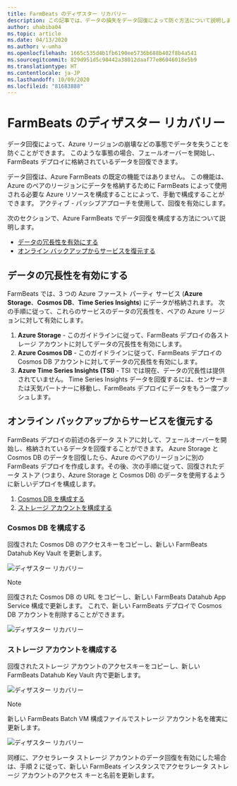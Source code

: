 ```yaml
---
title: FarmBeats のディザスター リカバリー
description: この記事では、データの損失をデータ回復によって防ぐ方法について説明します。
author: uhabiba04
ms.topic: article
ms.date: 04/13/2020
ms.author: v-umha
ms.openlocfilehash: 1665c535d4b1fb6190ee5736b688b402f8b4a541
ms.sourcegitcommit: 829d951d5c90442a38012daaf77e86046018e5b9
ms.translationtype: HT
ms.contentlocale: ja-JP
ms.lasthandoff: 10/09/2020
ms.locfileid: "81683888"
---
```

# <a name="disaster-recovery-for-farmbeats"></a>FarmBeats のディザスター リカバリー

データ回復によって、Azure リージョンの崩壊などの事態でデータを失うことを防ぐことができます。 このような事態の場合、フェールオーバーを開始し、FarmBeats デプロイに格納されているデータを回復できます。

データ回復は、Azure FarmBeats の既定の機能ではありません。 この機能は、Azure のペアのリージョンにデータを格納するために FarmBeats によって使用される必要な Azure リソースを構成することによって、手動で構成することができます。 アクティブ - パッシブアプローチを使用して、回復を有効にします。

次のセクションで、Azure FarmBeats でデータ回復を構成する方法について説明します。

- [データの冗長性を有効にする](#enable-data-redundancy)
- [オンライン バックアップからサービスを復元する](#restore-service-from-online-backup)


## <a name="enable-data-redundancy"></a>データの冗長性を有効にする

FarmBeats では、3 つの Azure ファースト パーティ サービス (**Azure Storage**、**Cosmos DB**、**Time Series Insights**) にデータが格納されます。 次の手順に従って、これらのサービスのデータの冗長性を、ペアの Azure リージョンに対して有効にします。

1.  **Azure Storage** - このガイドラインに従って、FarmBeats デプロイの各ストレージ アカウントに対してデータの冗長性を有効にします。
2.  **Azure Cosmos DB** - このガイドラインに従って、FarmBeats デプロイの Cosmos DB アカウントに対してデータの冗長性を有効にします。
3.  **Azure Time Series Insights (TSI)** - TSI では現在、データの冗長性は提供されていません。 Time Series Insights データを回復するには、センサーまたは天気パートナーに移動し、FarmBeats デプロイにデータをもう一度プッシュします。

## <a name="restore-service-from-online-backup"></a>オンライン バックアップからサービスを復元する

FarmBeats デプロイの前述の各データ ストアに対して、フェールオーバーを開始し、格納されているデータを回復することができます。 Azure Storage と Cosmos DB のデータを回復したら、Azure のペアのリージョンに別の FarmBeats デプロイを作成します。その後、次の手順に従って、回復されたデータ ストア (つまり、Azure Storage と Cosmos DB) のデータを使用するように新しいデプロイを構成します。

1. [Cosmos DB を構成する](#configure-cosmos-db)
2. [ストレージ アカウントを構成する](#configure-storage-account)


### <a name="configure-cosmos-db"></a>Cosmos DB を構成する

回復された Cosmos DB のアクセスキーをコピーし、新しい FarmBeats Datahub Key Vault を更新します。


  ![ディザスター リカバリー](./media/disaster-recovery-for-farmbeats/key-vault-secrets.png)

> [!NOTE]
> 回復された Cosmos DB の URL をコピーし、新しい FarmBeats Datahub App Service 構成で更新します。 これで、新しい FarmBeats デプロイで Cosmos DB アカウントを削除することができます。

  ![ディザスター リカバリー](./media/disaster-recovery-for-farmbeats/configuration.png)

### <a name="configure-storage-account"></a>ストレージ アカウントを構成する

回復されたストレージ アカウントのアクセスキーをコピーし、新しい FarmBeats Datahub Key Vault 内で更新します。

![ディザスター リカバリー](./media/disaster-recovery-for-farmbeats/key-vault-7-secrets.png)

>[!NOTE]
> 新しい FarmBeats Batch VM 構成ファイルでストレージ アカウント名を確実に更新します。

![ディザスター リカバリー](./media/disaster-recovery-for-farmbeats/batch-prep-files.png)

同様に、アクセラレータ ストレージ アカウントのデータ回復を有効にした場合は、手順 2 に従って、新しい FarmBeats インスタンスでアクセラレータ ストレージ アカウントのアクセス キーと名前を更新します。
